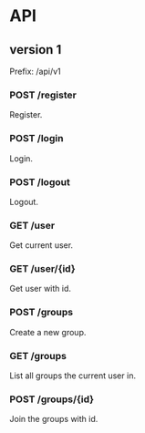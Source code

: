 # API

## version 1

Prefix: /api/v1

### POST /register

Register.

### POST /login

Login.

### POST /logout

Logout.

### GET /user

Get current user.

### GET /user/{id}

Get user with id.

### POST /groups

Create a new group.

### GET /groups

List all groups the current user in.

### POST /groups/{id}

Join the groups with id.
